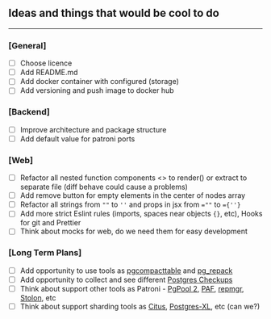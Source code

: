 ## Ideas and things that would be cool to do

---

### [General]
- [ ] Choose licence
- [ ] Add README.md
- [ ] Add docker container with configured (storage)
- [ ] Add versioning and push image to docker hub

### [Backend]
- [ ] Improve architecture and package structure
- [ ] Add default value for patroni ports

### [Web]
- [ ] Refactor all nested function components <> to render() or extract to separate file (diff behave could cause a problems)
- [ ] Add remove button for empty elements in the center of nodes array
- [ ] Refactor all strings from `""` to `''` and props in jsx from `=""` to `={''}`
- [ ] Add more strict Eslint rules (imports, spaces near objects `{}`, etc), Hooks for git and Prettier
- [ ] Think about mocks for web, do we need them for easy development

### [Long Term Plans]
- [ ] Add opportunity to use tools as [pgcompacttable](https://github.com/dataegret/pgcompacttable) and [pg_repack](https://github.com/reorg/pg_repack)
- [ ] Add opportunity to collect and see different [Postgres Checkups](https://gitlab.com/postgres-ai/postgres-checkup)
- [ ] Think about support other tools as Patroni - [PgPool 2](https://www.pgpool.net/), [PAF](http://clusterlabs.github.io/PAF/), [repmgr](https://repmgr.org/), [Stolon](https://github.com/sorintlab/stolon), etc
- [ ] Think about support sharding tools as [Citus](https://www.citusdata.com/), [Postgres-XL](https://www.postgres-xl.org/), etc (can we?)
